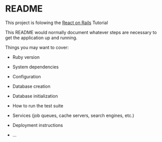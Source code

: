# README

This project is folowing the [React on Rails](https://www.nopio.com/blog/react-rails-part-1-tutorial/?utm_source=LinkedIn%20Groups&utm_medium=Post&utm_campaign=LinkedIn%20React%20JS%20RubyonRails%20Group) Tutorial

This README would normally document whatever steps are necessary to get the
application up and running.

Things you may want to cover:

* Ruby version

* System dependencies

* Configuration

* Database creation

* Database initialization

* How to run the test suite

* Services (job queues, cache servers, search engines, etc.)

* Deployment instructions

* ...

